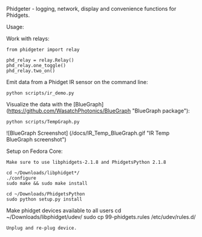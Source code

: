 Phidgeter - logging, network, display and convenience functions for
Phidgets.

Usage:

Work with relays:

    from phidgeter import relay

    phd_relay = relay.Relay()
    phd_relay.one_toggle()
    phd_relay.two_on()

Emit data from a Phidget IR sensor on the command line:
   
    python scripts/ir_demo.py

Visualize the data with the [BlueGraph] (https://github.com/WasatchPhotonics/BlueGraph "BlueGraph package"):

    python scripts/TempGraph.py

![BlueGraph Screenshot] (/docs/IR_Temp_BlueGraph.gif "IR Temp BlueGraph screenshot")


Setup on Fedora Core:

    Make sure to use libphidgets-2.1.8 and PhidgetsPython 2.1.8

    cd ~/Downloads/libphidget*/
    ./configure
    sudo make && sudo make install

    cd ~/Downloads/PhidgetsPython
    sudo python setup.py install

Make phidget devices available to all users
    cd ~/Downloads/libphidget/udev/
    sudo cp 99-phidgets.rules /etc/udev/rules.d/

    Unplug and re-plug device.
